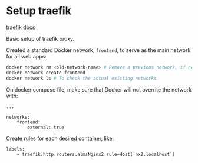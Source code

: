 # Setup traefik

[traefik docs](https://doc.traefik.io/traefik/)

Basic setup of traefik proxy.

Created a standard Docker network, `frontend`, to serve as the main network for all web apps:

```bash
docker network rm <old-network-name> # Remove a previous network, if needed
docker network create frontend
docker network ls # To check the actual existing networks
```

On docker compose file, make sure that Docker will not overrite the network with:

```docker-compose
...

networks:
    frontend:
        external: true
```

Create rules for each desired container, like:

```docker-compose
labels:
    - traefik.http.routers.almsNginx2.rule=Host(`nx2.localhost`)
```
